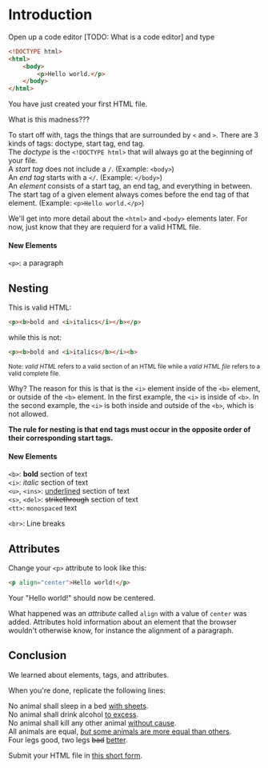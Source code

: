 # Introduction
Open up a code editor [TODO: What is a code editor] and type

```html
<!DOCTYPE html>
<html>
	<body>
		<p>Hello world.</p>
	</body>
</html>
```

You have just created your first HTML file.

What is this madness???

To start off with, tags the things that are surrounded by `<` and `>`. There are 3 kinds of tags: doctype, start tag, end tag.  
The *doctype* is the `<!DOCTYPE html>` that will always go at the beginning of your file.  
A *start tag* does not include a `/`. (Example: `<body>`)  
An *end tag* starts with a `</`. (Example: `</body>`)  
An *element* consists of a start tag, an end tag, and everything in between. The start tag of a given element always comes before the end tag of that element. (Example: `<p>Hello world.</p>`)

We'll get into more detail about the `<html>` and `<body>` elements later. For now, just know that they are requierd for a valid HTML file.

#### New Elements
`<p>`: a paragraph

## Nesting
This is valid HTML:

```html
<p><b>bold and <i>italics</i></b></p>
```

while this is not:

```html
<p><b>bold and <i>italics</b></i><b>
```

<small>Note: *valid HTML* refers to a valid section of an HTML file while a *valid HTML file* refers to a valid complete file.</small>

Why? The reason for this is that is the `<i>` element inside of the `<b>` element, or outside of the `<b>` element. In the first example, the `<i>` is inside of `<b>`. In the second example, the `<i>` is both inside and outside of the `<b>`, which is not allowed.

**The rule for nesting is that end tags must occur in the opposite order of their corresponding start tags.**

#### New Elements
`<b>`: **bold** section of text  
`<i>`: *italic* section of text  
`<u>`, `<ins>`: <ins>underlined</ins> section of text  
`<s>`, `<del>`: ~~strikethrough~~ section of text  
`<tt>`: `monospaced` text

`<br>`: Line breaks

## Attributes
Change your `<p>` attribute to look like this:

```html
<p align="center">Hello world!</p>
```

Your "Hello world!" should now be centered.

What happened was an *attribute* called `align` with a value of `center` was added. Attributes hold information about an element that the browser wouldn't otherwise know, for instance the alignment of a paragraph.

## Conclusion
We learned about elements, tags, and attributes.

When you're done, replicate the following lines:

No animal shall sleep in a bed <ins>with sheets</ins>.  
No animal shall drink alcohol <ins>to excess</ins>.  
No animal shall kill any other animal <ins>without cause</ins>.  
All animals are equal, <ins>*but* some animals are more equal than others</ins>.  
Four legs good, two legs ~~bad~~ <ins>better</ins>.

Submit your HTML file in [this short form](https://forms.gle/umbC1SLTFFC44sYj8).
